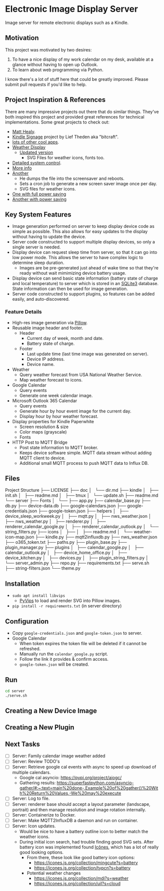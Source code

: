 # Electronic Image Display Server

Image server for remote electronic displays such as a Kindle.

## Motivation

This project was motivated by two desires:
1. To have a nice display of my work calendar on my desk, available at a glance without having to open up Outlook.  
2. To learn about web programming via Python.  

I know there's a lot of stuff here that could be greatly improved.  Please submit pull requests if you'd like to help.

## Project Inspiration & References

There are many impressive projects out there that do similar things.  They've both inspired this project and provided great references for technical implementations.  Some great projects to check out:

* [Matt Healy](https://matthealy.com/kindle).
* [Kindle Signage](https://github.com/bitcraft/kindle-signage) project by Lief Theden aka "bitcraft".
* [lots of other cool apps](https://www.mobileread.com/forums/showthread.php?t=128704&highlight=wake+sleep+command).
* [Weather Display](https://mpetroff.net/2012/09/kindle-weather-display/)
    * [Updated version](https://github.com/DDRBoxman/kindle-weather)
        * SVG Files for weather icons, fonts too.
* [Detailed system control](https://github.com/DDRBoxman/kindle-weather/blob/master/kindleweather.sh).
* [More info](https://wiki.marcluerssen.de/index.php?title=Kindle/Weather_Display)
* [Another](https://github.com/pablojimenezmateo/kindle-wallpaper)
    * He dumps the file into the screensaver and reboots.
    * Sets a cron job to generate a new screen saver image once per day.
    * SVG files for weather icons.
* [One with full power saving](https://github-com.translate.goog/nicoh88/kindle-kt3_weatherdisplay_battery-optimized?_x_tr_sl=auto&_x_tr_tl=en&_x_tr_hl=en)
* [Another with power saving](https://www.martinpham.com/2023/01/07/reviving-unused-kindle-ebooks/)

## Key System Features

* Image generation performed on server to keep display device code as simple as possible.  This also allows for easy updates to the display without having to update the device.
* Server code constructed to support multiple display devices, so only a single server is needed.
* Display device can request sleep time from server, so that it can go into low power mode.  This allows the server to have complex logic to determine sleep duration.
    * Images are be pre-generated just ahead of wake time so that they're ready without wait mimimizing device battery usage.
* Display device can send basic state information (battery state of charge and local temperature) to server which is stored in an [SQLite3](https://www.sqlite.org/index.html) database.  State information can then be used for image generation.
* Server code constructed to support plugins, so features can be added easily, and auto-discovered.

### Feature Details
* High-res image generation via [Pillow](https://pillow.readthedocs.io/en/stable/).
* Reusable image header and footer.
    * Header
        * Current day of week, month and date.
        * Battery state of charge.
    * Footer
        * Last update time (last time image was generated on server).
        * Device IP address.
        * Device name.
* Weather
    * Query weather forecast from USA National Weather Service.
    * Map weather forecast to icons.
* Google Calendar
    * Query events
    * Generate one week calendar image.
* Microsoft Outlook 365 Calendar
    * Query events
    * Generate hour by hour event image for the current day.
    * Display hour by hour weather forecast.
* Display properties for Kindle Paperwhite
    * Screen resolution & size
    * Color maps (grayscale)
    * Fonts
* HTTP Post to MQTT Bridge
    * Post state information to MQTT broker.
    * Keeps device software simple.  MQTT data stream without adding MQTT client to device.
    * Additional small MQTT process to push MQTT data to Influx DB.

## Files

Project Structure
├── LICENSE
├── doc
│   └── dir.md
├── kindle
│   ├── init.sh
│   ├── readme.md
│   ├── tmux
│   └── update.sh
├── readme.md
└── server
    ├── Fonts
    │   └── <font files>
    ├── app.py
    ├── calendar_base.py
    ├── db.py
    ├── device-data.db
    ├── google-calendars.json
    ├── google-credentials.json
    ├── google-token.json
    ├── helpers
    │   ├── device_sleep_workweek.py
    │   ├── mqtt.py
    │   ├── nws_weather.json
    │   ├── nws_weather.py
    │   ├── renderer.py
    │   ├── renderer_calendar_google.py
    │   ├── renderer_calendar_outlook.py
    │   └── string_filters.py
    ├── icons
    │   ├── <icon SVG files>
    │   ├── readme.md
    │   └── weather-icon-map.json
    ├── kindle.py
    ├── mqtt2influxdb.py
    ├── nws_weather.json
    ├── o365_token.txt
    ├── paths.py
    ├── plugin_base.py
    ├── plugin_manager.py
    ├── plugins
    │   ├── calendar_google.py
    │   ├── calendar_outlook.py
    │   ├── device_home_office.py
    │   ├── device_kitchen.py
    │   ├── devices.py
    │   ├── plugin_string_filters.py
    │   └── server_admin.py
    ├── repo.py
    ├── requirements.txt
    ├── serve.sh
    ├── string-filters.json
    └── theme.py


## Installation

* `sudo apt install libvips`
    * [PyVips](https://libvips.github.io/pyvips/index.html) to load and render SVG into Pillow images.
* `pip install -r requirements.txt` (in server directory)

## Configuration

* Copy `google-credentials.json` and `google-token.json` to server.
* Google Calendar
    * When token expires the token file will be deleted if it cannot be refreshed.
    * Manually run the `calendar_google.py` script.
    * Follow the link it provides & confirm access.
    * `google-token.json` will be created.

## Run

```bash
cd server
./serve.sh
```

## Creating a New Device Image

## Creating a New Plugin

## Next Tasks

- [ ] Server: Family calendar image weather added
- [ ] Server: Review TODO's
- [ ] Server: Retrieve google cal events with async to speed up download of multiple calendars.
    - Google cal asyncio: https://pypi.org/project/aiogc/
    - Gathering results: https://superfastpython.com/asyncio-gather/#:~:text=main%20done-,Example%20of%20gather()%20With%20Return%20Values,-We%20may%20execute
- [ ] Server: Log to file. 
- [ ] Server: renderer base should accept a layout parameter (landscape, portrait) and then manage resolution and image rotation internally.
- [ ] Server: Containerize to Docker.  
- [ ] Server: Make MQTT2InfluxDB a daemon and run on container.
- [ ] Server: Icon updates.
    - Would be nice to have a battery outline icon to better match the weather icons.
    - During initial icon search, had trouble finding good SVG sets.  After battery icon was implemented found [Icônes](https://icones.js.org/), which has a lot of really good looking options.  
        - From there, these look like good battery icon options:
            - https://icones.js.org/collection/mingcute?s=battery
            - https://icones.js.org/collection/typcn?s=battery
        - Potential weather changes
            - https://icones.js.org/collection/mdi?s=weather
            - https://icones.js.org/collection/uil?s=cloud






